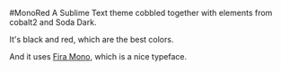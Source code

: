 #MonoRed
A Sublime Text theme cobbled together with elements from cobalt2 and Soda Dark.

It's black and red, which are the best colors.

And it uses [Fira Mono](https://mozilla.github.io/Fira/), which is a nice typeface.